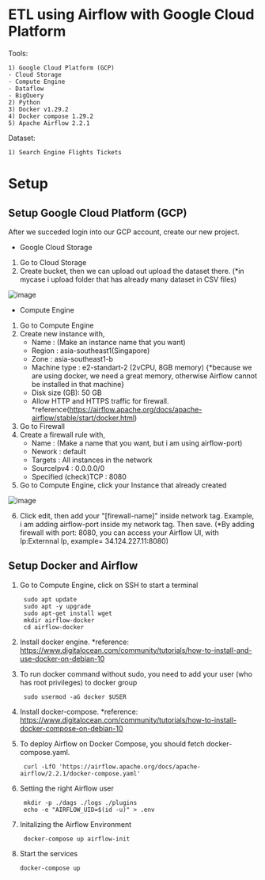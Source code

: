# ETL using Airflow with Google Cloud Platform
Tools:

    1) Google Cloud Platform (GCP)
    - Cloud Storage
    - Compute Engine
    - Dataflow
    - BigQuery
    2) Python 
    3) Docker v1.29.2
    4) Docker compose 1.29.2
    5) Apache Airflow 2.2.1
    
Dataset:

    1) Search Engine Flights Tickets

# Setup

## Setup Google Cloud Platform (GCP)
After we succeded login into our GCP account, create our new project.

- Google Cloud Storage
1) Go to Cloud Storage
2) Create bucket, then we can upload out upload the dataset there. (*in mycase i upload folder that has already many dataset in CSV files)

![image](https://user-images.githubusercontent.com/38213112/140642927-4b0c48ee-fb6e-423a-b4d1-055d2558a4ea.png)

- Compute Engine
1) Go to Compute Engine 
2) Create new instance with,
   - Name : (Make an instance name that you want)
   - Region : asia-southeast1(Singapore)
   - Zone : asia-southeast1-b
   - Machine type : e2-standart-2 (2vCPU, 8GB memory) {*because we are using docker, we need a great memory, otherwise Airflow cannot be installed in that machine}
   - Disk size (GB): 50 GB
   - Allow HTTP and HTTPS traffic for firewall. *reference(https://airflow.apache.org/docs/apache-airflow/stable/start/docker.html)
3) Go to Firewall 
4) Create a firewall rule with,
   - Name : (Make a name that you want, but i am using airflow-port)
   - Nework : default
   - Targets : All instances in the network
   - SourceIpv4 : 0.0.0.0/0
   - Specified (check)TCP : 8080
5) Go to Compute Engine, click your Instance that already created

![image](https://user-images.githubusercontent.com/38213112/140643746-bf9723bb-e114-4b88-935f-cb4aa1992817.png)

6) Click edit, then add your "[firewall-name]" inside network tag. Example, i am adding airflow-port inside my network tag. Then save. (*By adding firewall with port: 8080, you can access your Airflow UI, with Ip:Externnal Ip, example= 34.124.227.11:8080)

## Setup Docker and Airflow
1) Go to Compute Engine, click on SSH to start a terminal
   
        sudo apt update
        sudo apt -y upgrade
        sudo apt-get install wget 
        mkdir airflow-docker
        cd airflow-docker

2) Install docker engine. *reference: https://www.digitalocean.com/community/tutorials/how-to-install-and-use-docker-on-debian-10
3) To run docker command without sudo, you need to add your user (who has root privileges) to docker group

        sudo usermod -aG docker $USER

4) Install docker-compose. *reference: https://www.digitalocean.com/community/tutorials/how-to-install-docker-compose-on-debian-10
5) To deploy Airflow on Docker Compose, you should fetch docker-compose.yaml.

        curl -LfO 'https://airflow.apache.org/docs/apache-airflow/2.2.1/docker-compose.yaml'
        
6) Setting the right Airflow user        

        mkdir -p ./dags ./logs ./plugins
        echo -e "AIRFLOW_UID=$(id -u)" > .env

7) Initalizing the Airflow Environment
        
        docker-compose up airflow-init

8)  Start the services
        
        docker-compose up


## 
